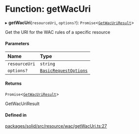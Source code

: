 # Function: getWacUri

▸ **getWacUri**(`resourceUri`, `options?`): `Promise`\<[`GetWacUriResult`](../types/GetWacUriResult.md)\>

Get the URI for the WAC rules of a specific resource

#### Parameters

| Name | Type |
| :------ | :------ |
| `resourceUri` | `string` |
| `options?` | [`BasicRequestOptions`](../interfaces/BasicRequestOptions.md) |

#### Returns

`Promise`\<[`GetWacUriResult`](../types/GetWacUriResult.md)\>

GetWacUriResult

#### Defined in

[packages/solid/src/resource/wac/getWacUri.ts:27](https://github.com/o-development/ldo/blob/e8bb8b1/packages/solid/src/resource/wac/getWacUri.ts#L27)

